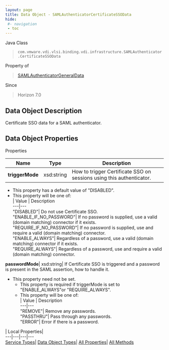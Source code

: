 ```yaml
---
layout: page
title: Data Object - SAMLAuthenticatorCertificateSSOData
hide:
 #- navigation
 - toc
---
```






Java Class  
> `com.vmware.vdi.vlsi.binding.vdi.infrastructure.SAMLAuthenticator.CertificateSSOData`

Property of  
> [SAMLAuthenticatorGeneralData](vdi.infrastructure.SAMLAuthenticator.GeneralData.md#field_detail)

Since  
> Horizon 7.0


## Data Object Description 

Certificate SSO data for a SAML authenticator. 

## Data Object Properties

Properties

Name |  Type |  Description   
---|---|---  
**triggerMode**|  xsd:string|  How to trigger Certificate SSO on sessions using this authenticator.   


  * This property has a default value of "DISABLED".
  * This property will be one of:  
|  Value |  Description   
---|---  
"DISABLED"| Do not use Certificate SSO.  
"ENABLE_IF_NO_PASSWORD"| If no password is supplied, use a valid (domain matching) connector if it exists.  
"REQUIRE_IF_NO_PASSWORD"| If no password is supplied, use and require a valid (domain matching) connector.  
"ENABLE_ALWAYS"| Regardless of a password, use a valid (domain matching) connector if it exists.  
"REQUIRE_ALWAYS"| Regardless of a password, use and require a valid (domain matching) connector.  

  
**passwordMode**|  xsd:string|  If Certificate SSO is triggered and a password is present in the SAML assertion, how to handle it.   


* This property need not be set.
  * This property is required if triggerMode is set to "ENABLE_ALWAYS"or "REQUIRE_ALWAYS".
  * This property will be one of:  
|  Value |  Description   
---|---  
"REMOVE"| Remove any passwords.  
"PASSTHRU"| Pass through any passwords.  
"ERROR"| Error if there is a password.  

  
  
  
 | Local Properties|   
---|---|---|---  
[Service Types](index-mo_types.md)| [Data Object Types](index-do_types.md)| [All Properties](index-properties.md)| [All Methods](index-methods.md)  
  
  
